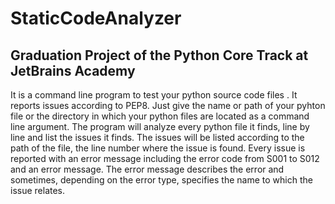 # StaticCodeAnalyzer
## Graduation Project of the Python Core Track at JetBrains Academy
It is a command line program to test your python source code files .
It reports issues according to PEP8.
Just give the name or path of your pyhton file or the directory in which your python files are located as a command line argument.
The program will analyze every python file it finds, line by line and list the issues it finds.
The issues will be listed according to the path of the file, the line number where the issue is found.
Every issue is reported with an error message including the error code from S001 to S012 and an error message.
The error message describes the error and sometimes, depending on the error type, specifies the name to which the issue relates.
